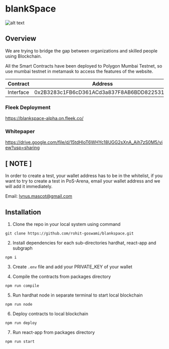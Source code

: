 # blankSpace

![alt text](https://github.com/rohit-goswami/blankspace/blob/main/packages/react-app/public/Banner.svg?raw=true)

## Overview

We are trying to bridge the gap between organizations and skilled people using Blockchain. 

All the Smart Contracts have been deployed to Polygon Mumbai Testnet, so use mumbai testnet in metamask to access the features of the website.

| Contract |Address |
| --- | --- |
| Interface | 0x2B3283c1FB6cD361ACd3a837F8AB6BDD822531B6 |

### Fleek Deployment 

https://blankspace-alpha.on.fleek.co/

### Whitepaper 
https://drive.google.com/file/d/15tdHIoT6WHYc18UGG2sXnA_Aih7zS0M5/view?usp=sharing

## [ NOTE ]

In order to create a test, your wallet address has to be in the whitelist, if you want to try to create a test in PoS-Arena, email your wallet address and we will add it immediately. 

Email: lynus.mascot@gmail.com

## Installation


1. Clone the repo in your local system using command
```
git clone https://github.com/rohit-goswami/blankspace.git
```
2. Install dependencies for each sub-directories hardhat, react-app and subgraph

```
npm i
```
3. Create `.env` file and add your PRIVATE_KEY of your wallet

4. Compile the contracts from packages directory
```
npm run compile
```
5. Run hardhat node in separate terminal to start local blockchain
```
npm run node
```
6. Deploy contracts to local blockchain
```
npm run deploy
```
7. Run react-app from packages directory
```
npm run start
```
